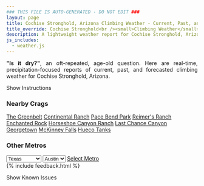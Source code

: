 ```yaml
---
### THIS FILE IS AUTO-GENERATED - DO NOT EDIT ###
layout: page
title: Cochise Stronghold, Arizona Climbing Weather - Current, Past, and Forecasted Report
title_override: Cochise Stronghold<br /><small>Climbing Weather</small>
description: A lightweight weather report for Cochise Stronghold, Arizona. Optimized for slow internet connections.
js_includes:
  - weather.js
---
```


<section class="measure center lh-copy f5-ns f6 ph2 mv4" style="text-align: justify;">
<strong>"Is it dry?"</strong>, an oft-repeated, age-old question. Here are real-time,
precipitation-focused reports of current, past, and forecasted climbing weather for Cochise Stronghold, Arizona.
</section>

<p id="settings-toggle" class="mw5 b center tc hover-light-red black-70 pointer">Show Instructions</p>
<section id="settings" class="overflow-hidden" style="display:none;">
    <div class="mv2 ph2 center">
        <div class="fn f6 tc pv2">
            <p class="measure lh-copy center"><strong>Show/hide hourly forecasts</strong> by clicking the desired day.</p>
            <hr class="mw5 p0 mv2 o-60 b0 bt b--light-red light-red bg-light-red">
            <p class="measure lh-copy center"><strong>Current and Past conditions</strong> are measured by the nearest weather station. <strong>Forecast conditions</strong> are calculated and polled separately.</p>
            <hr class="mw5 p0 mv2 o-60 b0 bt b--light-red light-red bg-light-red">
            <p class="measure lh-copy center"><strong>Having issues?</strong> Try <a id="clear-cache" class="no-underline relative fancy-link light-red hover-light-red" href="#">clearing the local cache</a>.</p>
            <hr class="mw5 p0 mv2 o-60 b0 bt b--light-red light-red bg-light-red">
            <p class="measure lh-copy center">Weather data sourced from <a class="no-underline fancy-link relative light-red" target="_blank" href="https://www.weather.gov/documentation/services-web-api">weather.gov</a>.</p>
        </div>
    </div>
</section>
<section id="weather" data-crag="cochise-stronghold-arizona" class="mv4-ns mv3 ph2 center"></section>
<section id="nearby" class="tc lh-copy">
  <h3>Nearby Crags</h3>
<a class="nowrap no-underline fancy-link relative light-red mh3" href="/crags/the-greenbelt-texas-weather.html">The Greenbelt</a>
<a class="nowrap no-underline fancy-link relative light-red mh3" href="/crags/continental-ranch-texas-weather.html">Continental Ranch</a>
<a class="nowrap no-underline fancy-link relative light-red mh3" href="/crags/pace-bend-park-texas-weather.html">Pace Bend Park</a>
<a class="nowrap no-underline fancy-link relative light-red mh3" href="/crags/reimers-ranch-texas-weather.html">Reimer's Ranch</a>
<a class="nowrap no-underline fancy-link relative light-red mh3" href="/crags/enchanted-rock-texas-weather.html">Enchanted Rock</a>
<a class="nowrap no-underline fancy-link relative light-red mh3" href="/crags/horseshoe-canyon-ranch-arkansas-weather.html">Horseshoe Canyon Ranch</a>
<a class="nowrap no-underline fancy-link relative light-red mh3" href="/crags/last-chance-canyon-new-mexico-weather.html">Last Chance Canyon</a>
<a class="nowrap no-underline fancy-link relative light-red mh3" href="/crags/georgetown-texas-weather.html">Georgetown</a>
<a class="nowrap no-underline fancy-link relative light-red mh3" href="/crags/mckinney-falls-texas-weather.html">McKinney Falls</a>
<a class="nowrap no-underline fancy-link relative light-red mh3" href="/crags/hueco-tanks-texas-weather.html">Hueco Tanks</a>
</section>
<section id="nearby" class="tc lh-copy">
  <h3>Other Metros</h3>
  <select class="ma1 bg-near-white pa2" id="stateSel">
    <option value="Texas" selected>Texas</option>
    <option value="Washington">Washington</option>
    <option value="Colorado">Colorado</option>
    <option value="Tennessee">Tennessee</option>
    <option value="Utah">Utah</option>
    <option value="California">California</option>
  </select>
  <select class="ma1 bg-near-white pa2" id="citySel">
    <option value="Austin" selected>Austin</option>
  </select>
  <a id="selectMetro" class="f6 link dim ph3 pv2 ma1 dib white bg-light-red" href="/crags/austin-texas-weather.html">Select Metro</a>
  <script>
    var states = [];
    states["Texas"] = "Austin"
    states["Washington"] = "Seattle"
    states["Colorado"] = "Denver"
    states["Tennessee"] = "Nashville"
    states["Utah"] = "Salt Lake City"
    states["California"] = "San Francisco|Los Angeles"
  </script>
</section>
{% include feedback.html %}
<p id="issues-toggle" class="mw5 b center tc hover-light-red black-70 pointer">Show Known Issues</p>
<section id="issues" class="overflow-hidden tc f6">
</section>

<script>
  var weekly_TWC_125_31 = null
  var hourly_TWC_125_31 = {"@context":["https://geojson.org/geojson-ld/geojson-context.jsonld",{"@version":"1.1","wx":"https://api.weather.gov/ontology#","geo":"http://www.opengis.net/ont/geosparql#","unit":"http://codes.wmo.int/common/unit/","@vocab":"https://api.weather.gov/ontology#"}],"type":"Feature","geometry":{"type":"Polygon","coordinates":[[[-110.0034649,31.9394525],[-110.0005152,31.916921600000002],[-109.9739618,31.919423400000003],[-109.9769063,31.941954600000003],[-110.0034649,31.9394525]]]},"properties":{"updated":"2021-05-11T21:27:52+00:00","units":"us","forecastGenerator":"HourlyForecastGenerator","generatedAt":"2021-05-12T08:50:48+00:00","updateTime":"2021-05-11T21:27:52+00:00","validTimes":"2021-05-11T15:00:00+00:00/P7DT10H","elevation":{"value":1712.0616,"unitCode":"unit:m"},"periods":[{"number":1,"name":"","startTime":"2021-05-12T01:00:00-07:00","endTime":"2021-05-12T02:00:00-07:00","isDaytime":false,"temperature":58,"temperatureUnit":"F","temperatureTrend":null,"windSpeed":"8 mph","windDirection":"W","icon":"https://api.weather.gov/icons/land/night/skc?size=small","shortForecast":"Clear","detailedForecast":""},{"number":2,"name":"","startTime":"2021-05-12T02:00:00-07:00","endTime":"2021-05-12T03:00:00-07:00","isDaytime":false,"temperature":57,"temperatureUnit":"F","temperatureTrend":null,"windSpeed":"7 mph","windDirection":"WSW","icon":"https://api.weather.gov/icons/land/night/skc?size=small","shortForecast":"Clear","detailedForecast":""},{"number":3,"name":"","startTime":"2021-05-12T03:00:00-07:00","endTime":"2021-05-12T04:00:00-07:00","isDaytime":false,"temperature":56,"temperatureUnit":"F","temperatureTrend":null,"windSpeed":"7 mph","windDirection":"WSW","icon":"https://api.weather.gov/icons/land/night/skc?size=small","shortForecast":"Clear","detailedForecast":""},{"number":4,"name":"","startTime":"2021-05-12T04:00:00-07:00","endTime":"2021-05-12T05:00:00-07:00","isDaytime":false,"temperature":56,"temperatureUnit":"F","temperatureTrend":null,"windSpeed":"6 mph","windDirection":"SSW","icon":"https://api.weather.gov/icons/land/night/skc?size=small","shortForecast":"Clear","detailedForecast":""},{"number":5,"name":"","startTime":"2021-05-12T05:00:00-07:00","endTime":"2021-05-12T06:00:00-07:00","isDaytime":false,"temperature":55,"temperatureUnit":"F","temperatureTrend":null,"windSpeed":"6 mph","windDirection":"SSW","icon":"https://api.weather.gov/icons/land/night/skc?size=small","shortForecast":"Clear","detailedForecast":""},{"number":6,"name":"","startTime":"2021-05-12T06:00:00-07:00","endTime":"2021-05-12T07:00:00-07:00","isDaytime":true,"temperature":56,"temperatureUnit":"F","temperatureTrend":null,"windSpeed":"6 mph","windDirection":"S","icon":"https://api.weather.gov/icons/land/day/skc?size=small","shortForecast":"Sunny","detailedForecast":""},{"number":7,"name":"","startTime":"2021-05-12T07:00:00-07:00","endTime":"2021-05-12T08:00:00-07:00","isDaytime":true,"temperature":61,"temperatureUnit":"F","temperatureTrend":null,"windSpeed":"6 mph","windDirection":"SSE","icon":"https://api.weather.gov/icons/land/day/skc?size=small","shortForecast":"Sunny","detailedForecast":""},{"number":8,"name":"","startTime":"2021-05-12T08:00:00-07:00","endTime":"2021-05-12T09:00:00-07:00","isDaytime":true,"temperature":66,"temperatureUnit":"F","temperatureTrend":null,"windSpeed":"7 mph","windDirection":"SE","icon":"https://api.weather.gov/icons/land/day/skc?size=small","shortForecast":"Sunny","detailedForecast":""},{"number":9,"name":"","startTime":"2021-05-12T09:00:00-07:00","endTime":"2021-05-12T10:00:00-07:00","isDaytime":true,"temperature":70,"temperatureUnit":"F","temperatureTrend":null,"windSpeed":"7 mph","windDirection":"SE","icon":"https://api.weather.gov/icons/land/day/skc?size=small","shortForecast":"Sunny","detailedForecast":""},{"number":10,"name":"","startTime":"2021-05-12T10:00:00-07:00","endTime":"2021-05-12T11:00:00-07:00","isDaytime":true,"temperature":72,"temperatureUnit":"F","temperatureTrend":null,"windSpeed":"7 mph","windDirection":"SE","icon":"https://api.weather.gov/icons/land/day/skc?size=small","shortForecast":"Sunny","detailedForecast":""},{"number":11,"name":"","startTime":"2021-05-12T11:00:00-07:00","endTime":"2021-05-12T12:00:00-07:00","isDaytime":true,"temperature":75,"temperatureUnit":"F","temperatureTrend":null,"windSpeed":"7 mph","windDirection":"SE","icon":"https://api.weather.gov/icons/land/day/skc?size=small","shortForecast":"Sunny","detailedForecast":""},{"number":12,"name":"","startTime":"2021-05-12T12:00:00-07:00","endTime":"2021-05-12T13:00:00-07:00","isDaytime":true,"temperature":78,"temperatureUnit":"F","temperatureTrend":null,"windSpeed":"8 mph","windDirection":"SSE","icon":"https://api.weather.gov/icons/land/day/skc?size=small","shortForecast":"Sunny","detailedForecast":""},{"number":13,"name":"","startTime":"2021-05-12T13:00:00-07:00","endTime":"2021-05-12T14:00:00-07:00","isDaytime":true,"temperature":79,"temperatureUnit":"F","temperatureTrend":null,"windSpeed":"8 mph","windDirection":"S","icon":"https://api.weather.gov/icons/land/day/skc?size=small","shortForecast":"Sunny","detailedForecast":""},{"number":14,"name":"","startTime":"2021-05-12T14:00:00-07:00","endTime":"2021-05-12T15:00:00-07:00","isDaytime":true,"temperature":80,"temperatureUnit":"F","temperatureTrend":null,"windSpeed":"8 mph","windDirection":"SSW","icon":"https://api.weather.gov/icons/land/day/skc?size=small","shortForecast":"Sunny","detailedForecast":""},{"number":15,"name":"","startTime":"2021-05-12T15:00:00-07:00","endTime":"2021-05-12T16:00:00-07:00","isDaytime":true,"temperature":80,"temperatureUnit":"F","temperatureTrend":null,"windSpeed":"8 mph","windDirection":"SW","icon":"https://api.weather.gov/icons/land/day/skc?size=small","shortForecast":"Sunny","detailedForecast":""},{"number":16,"name":"","startTime":"2021-05-12T16:00:00-07:00","endTime":"2021-05-12T17:00:00-07:00","isDaytime":true,"temperature":79,"temperatureUnit":"F","temperatureTrend":null,"windSpeed":"8 mph","windDirection":"WSW","icon":"https://api.weather.gov/icons/land/day/skc?size=small","shortForecast":"Sunny","detailedForecast":""},{"number":17,"name":"","startTime":"2021-05-12T17:00:00-07:00","endTime":"2021-05-12T18:00:00-07:00","isDaytime":true,"temperature":78,"temperatureUnit":"F","temperatureTrend":null,"windSpeed":"8 mph","windDirection":"WSW","icon":"https://api.weather.gov/icons/land/day/skc?size=small","shortForecast":"Sunny","detailedForecast":""},{"number":18,"name":"","startTime":"2021-05-12T18:00:00-07:00","endTime":"2021-05-12T19:00:00-07:00","isDaytime":false,"temperature":76,"temperatureUnit":"F","temperatureTrend":null,"windSpeed":"7 mph","windDirection":"W","icon":"https://api.weather.gov/icons/land/night/skc?size=small","shortForecast":"Clear","detailedForecast":""},{"number":19,"name":"","startTime":"2021-05-12T19:00:00-07:00","endTime":"2021-05-12T20:00:00-07:00","isDaytime":false,"temperature":71,"temperatureUnit":"F","temperatureTrend":null,"windSpeed":"7 mph","windDirection":"W","icon":"https://api.weather.gov/icons/land/night/skc?size=small","shortForecast":"Clear","detailedForecast":""},{"number":20,"name":"","startTime":"2021-05-12T20:00:00-07:00","endTime":"2021-05-12T21:00:00-07:00","isDaytime":false,"temperature":68,"temperatureUnit":"F","temperatureTrend":null,"windSpeed":"6 mph","windDirection":"WNW","icon":"https://api.weather.gov/icons/land/night/skc?size=small","shortForecast":"Clear","detailedForecast":""},{"number":21,"name":"","startTime":"2021-05-12T21:00:00-07:00","endTime":"2021-05-12T22:00:00-07:00","isDaytime":false,"temperature":66,"temperatureUnit":"F","temperatureTrend":null,"windSpeed":"7 mph","windDirection":"WNW","icon":"https://api.weather.gov/icons/land/night/skc?size=small","shortForecast":"Clear","detailedForecast":""},{"number":22,"name":"","startTime":"2021-05-12T22:00:00-07:00","endTime":"2021-05-12T23:00:00-07:00","isDaytime":false,"temperature":64,"temperatureUnit":"F","temperatureTrend":null,"windSpeed":"8 mph","windDirection":"WNW","icon":"https://api.weather.gov/icons/land/night/skc?size=small","shortForecast":"Clear","detailedForecast":""},{"number":23,"name":"","startTime":"2021-05-12T23:00:00-07:00","endTime":"2021-05-13T00:00:00-07:00","isDaytime":false,"temperature":62,"temperatureUnit":"F","temperatureTrend":null,"windSpeed":"8 mph","windDirection":"WNW","icon":"https://api.weather.gov/icons/land/night/skc?size=small","shortForecast":"Clear","detailedForecast":""},{"number":24,"name":"","startTime":"2021-05-13T00:00:00-07:00","endTime":"2021-05-13T01:00:00-07:00","isDaytime":false,"temperature":60,"temperatureUnit":"F","temperatureTrend":null,"windSpeed":"8 mph","windDirection":"W","icon":"https://api.weather.gov/icons/land/night/skc?size=small","shortForecast":"Clear","detailedForecast":""},{"number":25,"name":"","startTime":"2021-05-13T01:00:00-07:00","endTime":"2021-05-13T02:00:00-07:00","isDaytime":false,"temperature":60,"temperatureUnit":"F","temperatureTrend":null,"windSpeed":"8 mph","windDirection":"W","icon":"https://api.weather.gov/icons/land/night/skc?size=small","shortForecast":"Clear","detailedForecast":""},{"number":26,"name":"","startTime":"2021-05-13T02:00:00-07:00","endTime":"2021-05-13T03:00:00-07:00","isDaytime":false,"temperature":58,"temperatureUnit":"F","temperatureTrend":null,"windSpeed":"7 mph","windDirection":"W","icon":"https://api.weather.gov/icons/land/night/skc?size=small","shortForecast":"Clear","detailedForecast":""},{"number":27,"name":"","startTime":"2021-05-13T03:00:00-07:00","endTime":"2021-05-13T04:00:00-07:00","isDaytime":false,"temperature":57,"temperatureUnit":"F","temperatureTrend":null,"windSpeed":"7 mph","windDirection":"SW","icon":"https://api.weather.gov/icons/land/night/skc?size=small","shortForecast":"Clear","detailedForecast":""},{"number":28,"name":"","startTime":"2021-05-13T04:00:00-07:00","endTime":"2021-05-13T05:00:00-07:00","isDaytime":false,"temperature":56,"temperatureUnit":"F","temperatureTrend":null,"windSpeed":"6 mph","windDirection":"SE","icon":"https://api.weather.gov/icons/land/night/skc?size=small","shortForecast":"Clear","detailedForecast":""},{"number":29,"name":"","startTime":"2021-05-13T05:00:00-07:00","endTime":"2021-05-13T06:00:00-07:00","isDaytime":false,"temperature":56,"temperatureUnit":"F","temperatureTrend":null,"windSpeed":"6 mph","windDirection":"E","icon":"https://api.weather.gov/icons/land/night/skc?size=small","shortForecast":"Clear","detailedForecast":""},{"number":30,"name":"","startTime":"2021-05-13T06:00:00-07:00","endTime":"2021-05-13T07:00:00-07:00","isDaytime":true,"temperature":56,"temperatureUnit":"F","temperatureTrend":null,"windSpeed":"7 mph","windDirection":"E","icon":"https://api.weather.gov/icons/land/day/skc?size=small","shortForecast":"Sunny","detailedForecast":""},{"number":31,"name":"","startTime":"2021-05-13T07:00:00-07:00","endTime":"2021-05-13T08:00:00-07:00","isDaytime":true,"temperature":63,"temperatureUnit":"F","temperatureTrend":null,"windSpeed":"7 mph","windDirection":"E","icon":"https://api.weather.gov/icons/land/day/skc?size=small","shortForecast":"Sunny","detailedForecast":""},{"number":32,"name":"","startTime":"2021-05-13T08:00:00-07:00","endTime":"2021-05-13T09:00:00-07:00","isDaytime":true,"temperature":68,"temperatureUnit":"F","temperatureTrend":null,"windSpeed":"8 mph","windDirection":"E","icon":"https://api.weather.gov/icons/land/day/skc?size=small","shortForecast":"Sunny","detailedForecast":""},{"number":33,"name":"","startTime":"2021-05-13T09:00:00-07:00","endTime":"2021-05-13T10:00:00-07:00","isDaytime":true,"temperature":72,"temperatureUnit":"F","temperatureTrend":null,"windSpeed":"8 mph","windDirection":"ESE","icon":"https://api.weather.gov/icons/land/day/few?size=small","shortForecast":"Sunny","detailedForecast":""},{"number":34,"name":"","startTime":"2021-05-13T10:00:00-07:00","endTime":"2021-05-13T11:00:00-07:00","isDaytime":true,"temperature":75,"temperatureUnit":"F","temperatureTrend":null,"windSpeed":"9 mph","windDirection":"SE","icon":"https://api.weather.gov/icons/land/day/few?size=small","shortForecast":"Sunny","detailedForecast":""},{"number":35,"name":"","startTime":"2021-05-13T11:00:00-07:00","endTime":"2021-05-13T12:00:00-07:00","isDaytime":true,"temperature":78,"temperatureUnit":"F","temperatureTrend":null,"windSpeed":"9 mph","windDirection":"SE","icon":"https://api.weather.gov/icons/land/day/sct?size=small","shortForecast":"Mostly Sunny","detailedForecast":""},{"number":36,"name":"","startTime":"2021-05-13T12:00:00-07:00","endTime":"2021-05-13T13:00:00-07:00","isDaytime":true,"temperature":81,"temperatureUnit":"F","temperatureTrend":null,"windSpeed":"10 mph","windDirection":"SSE","icon":"https://api.weather.gov/icons/land/day/sct?size=small","shortForecast":"Mostly Sunny","detailedForecast":""},{"number":37,"name":"","startTime":"2021-05-13T13:00:00-07:00","endTime":"2021-05-13T14:00:00-07:00","isDaytime":true,"temperature":83,"temperatureUnit":"F","temperatureTrend":null,"windSpeed":"10 mph","windDirection":"S","icon":"https://api.weather.gov/icons/land/day/few?size=small","shortForecast":"Sunny","detailedForecast":""},{"number":38,"name":"","startTime":"2021-05-13T14:00:00-07:00","endTime":"2021-05-13T15:00:00-07:00","isDaytime":true,"temperature":84,"temperatureUnit":"F","temperatureTrend":null,"windSpeed":"10 mph","windDirection":"S","icon":"https://api.weather.gov/icons/land/day/sct?size=small","shortForecast":"Mostly Sunny","detailedForecast":""},{"number":39,"name":"","startTime":"2021-05-13T15:00:00-07:00","endTime":"2021-05-13T16:00:00-07:00","isDaytime":true,"temperature":84,"temperatureUnit":"F","temperatureTrend":null,"windSpeed":"10 mph","windDirection":"SSW","icon":"https://api.weather.gov/icons/land/day/few?size=small","shortForecast":"Sunny","detailedForecast":""},{"number":40,"name":"","startTime":"2021-05-13T16:00:00-07:00","endTime":"2021-05-13T17:00:00-07:00","isDaytime":true,"temperature":83,"temperatureUnit":"F","temperatureTrend":null,"windSpeed":"10 mph","windDirection":"SW","icon":"https://api.weather.gov/icons/land/day/sct?size=small","shortForecast":"Mostly Sunny","detailedForecast":""},{"number":41,"name":"","startTime":"2021-05-13T17:00:00-07:00","endTime":"2021-05-13T18:00:00-07:00","isDaytime":true,"temperature":82,"temperatureUnit":"F","temperatureTrend":null,"windSpeed":"10 mph","windDirection":"WSW","icon":"https://api.weather.gov/icons/land/day/sct?size=small","shortForecast":"Mostly Sunny","detailedForecast":""},{"number":42,"name":"","startTime":"2021-05-13T18:00:00-07:00","endTime":"2021-05-13T19:00:00-07:00","isDaytime":false,"temperature":79,"temperatureUnit":"F","temperatureTrend":null,"windSpeed":"10 mph","windDirection":"WSW","icon":"https://api.weather.gov/icons/land/night/sct?size=small","shortForecast":"Partly Cloudy","detailedForecast":""},{"number":43,"name":"","startTime":"2021-05-13T19:00:00-07:00","endTime":"2021-05-13T20:00:00-07:00","isDaytime":false,"temperature":74,"temperatureUnit":"F","temperatureTrend":null,"windSpeed":"10 mph","windDirection":"W","icon":"https://api.weather.gov/icons/land/night/sct?size=small","shortForecast":"Partly Cloudy","detailedForecast":""},{"number":44,"name":"","startTime":"2021-05-13T20:00:00-07:00","endTime":"2021-05-13T21:00:00-07:00","isDaytime":false,"temperature":70,"temperatureUnit":"F","temperatureTrend":null,"windSpeed":"10 mph","windDirection":"W","icon":"https://api.weather.gov/icons/land/night/sct?size=small","shortForecast":"Partly Cloudy","detailedForecast":""},{"number":45,"name":"","startTime":"2021-05-13T21:00:00-07:00","endTime":"2021-05-13T22:00:00-07:00","isDaytime":false,"temperature":68,"temperatureUnit":"F","temperatureTrend":null,"windSpeed":"10 mph","windDirection":"W","icon":"https://api.weather.gov/icons/land/night/few?size=small","shortForecast":"Mostly Clear","detailedForecast":""},{"number":46,"name":"","startTime":"2021-05-13T22:00:00-07:00","endTime":"2021-05-13T23:00:00-07:00","isDaytime":false,"temperature":66,"temperatureUnit":"F","temperatureTrend":null,"windSpeed":"10 mph","windDirection":"WNW","icon":"https://api.weather.gov/icons/land/night/few?size=small","shortForecast":"Mostly Clear","detailedForecast":""},{"number":47,"name":"","startTime":"2021-05-13T23:00:00-07:00","endTime":"2021-05-14T00:00:00-07:00","isDaytime":false,"temperature":64,"temperatureUnit":"F","temperatureTrend":null,"windSpeed":"10 mph","windDirection":"WNW","icon":"https://api.weather.gov/icons/land/night/few?size=small","shortForecast":"Mostly Clear","detailedForecast":""},{"number":48,"name":"","startTime":"2021-05-14T00:00:00-07:00","endTime":"2021-05-14T01:00:00-07:00","isDaytime":false,"temperature":62,"temperatureUnit":"F","temperatureTrend":null,"windSpeed":"9 mph","windDirection":"W","icon":"https://api.weather.gov/icons/land/night/few?size=small","shortForecast":"Mostly Clear","detailedForecast":""},{"number":49,"name":"","startTime":"2021-05-14T01:00:00-07:00","endTime":"2021-05-14T02:00:00-07:00","isDaytime":false,"temperature":62,"temperatureUnit":"F","temperatureTrend":null,"windSpeed":"8 mph","windDirection":"W","icon":"https://api.weather.gov/icons/land/night/few?size=small","shortForecast":"Mostly Clear","detailedForecast":""},{"number":50,"name":"","startTime":"2021-05-14T02:00:00-07:00","endTime":"2021-05-14T03:00:00-07:00","isDaytime":false,"temperature":60,"temperatureUnit":"F","temperatureTrend":null,"windSpeed":"8 mph","windDirection":"SW","icon":"https://api.weather.gov/icons/land/night/few?size=small","shortForecast":"Mostly Clear","detailedForecast":""},{"number":51,"name":"","startTime":"2021-05-14T03:00:00-07:00","endTime":"2021-05-14T04:00:00-07:00","isDaytime":false,"temperature":59,"temperatureUnit":"F","temperatureTrend":null,"windSpeed":"7 mph","windDirection":"SSW","icon":"https://api.weather.gov/icons/land/night/few?size=small","shortForecast":"Mostly Clear","detailedForecast":""},{"number":52,"name":"","startTime":"2021-05-14T04:00:00-07:00","endTime":"2021-05-14T05:00:00-07:00","isDaytime":false,"temperature":58,"temperatureUnit":"F","temperatureTrend":null,"windSpeed":"6 mph","windDirection":"S","icon":"https://api.weather.gov/icons/land/night/few?size=small","shortForecast":"Mostly Clear","detailedForecast":""},{"number":53,"name":"","startTime":"2021-05-14T05:00:00-07:00","endTime":"2021-05-14T06:00:00-07:00","isDaytime":false,"temperature":58,"temperatureUnit":"F","temperatureTrend":null,"windSpeed":"6 mph","windDirection":"S","icon":"https://api.weather.gov/icons/land/night/few?size=small","shortForecast":"Mostly Clear","detailedForecast":""},{"number":54,"name":"","startTime":"2021-05-14T06:00:00-07:00","endTime":"2021-05-14T07:00:00-07:00","isDaytime":true,"temperature":58,"temperatureUnit":"F","temperatureTrend":null,"windSpeed":"6 mph","windDirection":"S","icon":"https://api.weather.gov/icons/land/day/few?size=small","shortForecast":"Sunny","detailedForecast":""},{"number":55,"name":"","startTime":"2021-05-14T07:00:00-07:00","endTime":"2021-05-14T08:00:00-07:00","isDaytime":true,"temperature":64,"temperatureUnit":"F","temperatureTrend":null,"windSpeed":"7 mph","windDirection":"S","icon":"https://api.weather.gov/icons/land/day/few?size=small","shortForecast":"Sunny","detailedForecast":""},{"number":56,"name":"","startTime":"2021-05-14T08:00:00-07:00","endTime":"2021-05-14T09:00:00-07:00","isDaytime":true,"temperature":69,"temperatureUnit":"F","temperatureTrend":null,"windSpeed":"8 mph","windDirection":"S","icon":"https://api.weather.gov/icons/land/day/few?size=small","shortForecast":"Sunny","detailedForecast":""},{"number":57,"name":"","startTime":"2021-05-14T09:00:00-07:00","endTime":"2021-05-14T10:00:00-07:00","isDaytime":true,"temperature":73,"temperatureUnit":"F","temperatureTrend":null,"windSpeed":"9 mph","windDirection":"S","icon":"https://api.weather.gov/icons/land/day/few?size=small","shortForecast":"Sunny","detailedForecast":""},{"number":58,"name":"","startTime":"2021-05-14T10:00:00-07:00","endTime":"2021-05-14T11:00:00-07:00","isDaytime":true,"temperature":76,"temperatureUnit":"F","temperatureTrend":null,"windSpeed":"10 mph","windDirection":"S","icon":"https://api.weather.gov/icons/land/day/few?size=small","shortForecast":"Sunny","detailedForecast":""},{"number":59,"name":"","startTime":"2021-05-14T11:00:00-07:00","endTime":"2021-05-14T12:00:00-07:00","isDaytime":true,"temperature":78,"temperatureUnit":"F","temperatureTrend":null,"windSpeed":"12 mph","windDirection":"S","icon":"https://api.weather.gov/icons/land/day/sct?size=small","shortForecast":"Mostly Sunny","detailedForecast":""},{"number":60,"name":"","startTime":"2021-05-14T12:00:00-07:00","endTime":"2021-05-14T13:00:00-07:00","isDaytime":true,"temperature":81,"temperatureUnit":"F","temperatureTrend":null,"windSpeed":"13 mph","windDirection":"SSW","icon":"https://api.weather.gov/icons/land/day/sct?size=small","shortForecast":"Mostly Sunny","detailedForecast":""},{"number":61,"name":"","startTime":"2021-05-14T13:00:00-07:00","endTime":"2021-05-14T14:00:00-07:00","isDaytime":true,"temperature":83,"temperatureUnit":"F","temperatureTrend":null,"windSpeed":"14 mph","windDirection":"SSW","icon":"https://api.weather.gov/icons/land/day/sct?size=small","shortForecast":"Mostly Sunny","detailedForecast":""},{"number":62,"name":"","startTime":"2021-05-14T14:00:00-07:00","endTime":"2021-05-14T15:00:00-07:00","isDaytime":true,"temperature":84,"temperatureUnit":"F","temperatureTrend":null,"windSpeed":"15 mph","windDirection":"SW","icon":"https://api.weather.gov/icons/land/day/sct?size=small","shortForecast":"Mostly Sunny","detailedForecast":""},{"number":63,"name":"","startTime":"2021-05-14T15:00:00-07:00","endTime":"2021-05-14T16:00:00-07:00","isDaytime":true,"temperature":84,"temperatureUnit":"F","temperatureTrend":null,"windSpeed":"16 mph","windDirection":"SW","icon":"https://api.weather.gov/icons/land/day/few?size=small","shortForecast":"Sunny","detailedForecast":""},{"number":64,"name":"","startTime":"2021-05-14T16:00:00-07:00","endTime":"2021-05-14T17:00:00-07:00","isDaytime":true,"temperature":83,"temperatureUnit":"F","temperatureTrend":null,"windSpeed":"17 mph","windDirection":"WSW","icon":"https://api.weather.gov/icons/land/day/few?size=small","shortForecast":"Sunny","detailedForecast":""},{"number":65,"name":"","startTime":"2021-05-14T17:00:00-07:00","endTime":"2021-05-14T18:00:00-07:00","isDaytime":true,"temperature":81,"temperatureUnit":"F","temperatureTrend":null,"windSpeed":"17 mph","windDirection":"WSW","icon":"https://api.weather.gov/icons/land/day/few?size=small","shortForecast":"Sunny","detailedForecast":""},{"number":66,"name":"","startTime":"2021-05-14T18:00:00-07:00","endTime":"2021-05-14T19:00:00-07:00","isDaytime":false,"temperature":79,"temperatureUnit":"F","temperatureTrend":null,"windSpeed":"17 mph","windDirection":"WSW","icon":"https://api.weather.gov/icons/land/night/few?size=small","shortForecast":"Mostly Clear","detailedForecast":""},{"number":67,"name":"","startTime":"2021-05-14T19:00:00-07:00","endTime":"2021-05-14T20:00:00-07:00","isDaytime":false,"temperature":73,"temperatureUnit":"F","temperatureTrend":null,"windSpeed":"16 mph","windDirection":"WSW","icon":"https://api.weather.gov/icons/land/night/few?size=small","shortForecast":"Mostly Clear","detailedForecast":""},{"number":68,"name":"","startTime":"2021-05-14T20:00:00-07:00","endTime":"2021-05-14T21:00:00-07:00","isDaytime":false,"temperature":70,"temperatureUnit":"F","temperatureTrend":null,"windSpeed":"15 mph","windDirection":"WSW","icon":"https://api.weather.gov/icons/land/night/few?size=small","shortForecast":"Mostly Clear","detailedForecast":""},{"number":69,"name":"","startTime":"2021-05-14T21:00:00-07:00","endTime":"2021-05-14T22:00:00-07:00","isDaytime":false,"temperature":67,"temperatureUnit":"F","temperatureTrend":null,"windSpeed":"13 mph","windDirection":"WSW","icon":"https://api.weather.gov/icons/land/night/few?size=small","shortForecast":"Mostly Clear","detailedForecast":""},{"number":70,"name":"","startTime":"2021-05-14T22:00:00-07:00","endTime":"2021-05-14T23:00:00-07:00","isDaytime":false,"temperature":65,"temperatureUnit":"F","temperatureTrend":null,"windSpeed":"12 mph","windDirection":"WSW","icon":"https://api.weather.gov/icons/land/night/skc?size=small","shortForecast":"Clear","detailedForecast":""},{"number":71,"name":"","startTime":"2021-05-14T23:00:00-07:00","endTime":"2021-05-15T00:00:00-07:00","isDaytime":false,"temperature":63,"temperatureUnit":"F","temperatureTrend":null,"windSpeed":"10 mph","windDirection":"WSW","icon":"https://api.weather.gov/icons/land/night/skc?size=small","shortForecast":"Clear","detailedForecast":""},{"number":72,"name":"","startTime":"2021-05-15T00:00:00-07:00","endTime":"2021-05-15T01:00:00-07:00","isDaytime":false,"temperature":61,"temperatureUnit":"F","temperatureTrend":null,"windSpeed":"9 mph","windDirection":"WSW","icon":"https://api.weather.gov/icons/land/night/skc?size=small","shortForecast":"Clear","detailedForecast":""},{"number":73,"name":"","startTime":"2021-05-15T01:00:00-07:00","endTime":"2021-05-15T02:00:00-07:00","isDaytime":false,"temperature":60,"temperatureUnit":"F","temperatureTrend":null,"windSpeed":"9 mph","windDirection":"SW","icon":"https://api.weather.gov/icons/land/night/skc?size=small","shortForecast":"Clear","detailedForecast":""},{"number":74,"name":"","startTime":"2021-05-15T02:00:00-07:00","endTime":"2021-05-15T03:00:00-07:00","isDaytime":false,"temperature":59,"temperatureUnit":"F","temperatureTrend":null,"windSpeed":"9 mph","windDirection":"SW","icon":"https://api.weather.gov/icons/land/night/skc?size=small","shortForecast":"Clear","detailedForecast":""},{"number":75,"name":"","startTime":"2021-05-15T03:00:00-07:00","endTime":"2021-05-15T04:00:00-07:00","isDaytime":false,"temperature":58,"temperatureUnit":"F","temperatureTrend":null,"windSpeed":"9 mph","windDirection":"SSW","icon":"https://api.weather.gov/icons/land/night/skc?size=small","shortForecast":"Clear","detailedForecast":""},{"number":76,"name":"","startTime":"2021-05-15T04:00:00-07:00","endTime":"2021-05-15T05:00:00-07:00","isDaytime":false,"temperature":57,"temperatureUnit":"F","temperatureTrend":null,"windSpeed":"9 mph","windDirection":"S","icon":"https://api.weather.gov/icons/land/night/skc?size=small","shortForecast":"Clear","detailedForecast":""},{"number":77,"name":"","startTime":"2021-05-15T05:00:00-07:00","endTime":"2021-05-15T06:00:00-07:00","isDaytime":false,"temperature":57,"temperatureUnit":"F","temperatureTrend":null,"windSpeed":"10 mph","windDirection":"S","icon":"https://api.weather.gov/icons/land/night/skc?size=small","shortForecast":"Clear","detailedForecast":""},{"number":78,"name":"","startTime":"2021-05-15T06:00:00-07:00","endTime":"2021-05-15T07:00:00-07:00","isDaytime":true,"temperature":57,"temperatureUnit":"F","temperatureTrend":null,"windSpeed":"10 mph","windDirection":"S","icon":"https://api.weather.gov/icons/land/day/skc?size=small","shortForecast":"Sunny","detailedForecast":""},{"number":79,"name":"","startTime":"2021-05-15T07:00:00-07:00","endTime":"2021-05-15T08:00:00-07:00","isDaytime":true,"temperature":62,"temperatureUnit":"F","temperatureTrend":null,"windSpeed":"10 mph","windDirection":"S","icon":"https://api.weather.gov/icons/land/day/skc?size=small","shortForecast":"Sunny","detailedForecast":""},{"number":80,"name":"","startTime":"2021-05-15T08:00:00-07:00","endTime":"2021-05-15T09:00:00-07:00","isDaytime":true,"temperature":67,"temperatureUnit":"F","temperatureTrend":null,"windSpeed":"12 mph","windDirection":"S","icon":"https://api.weather.gov/icons/land/day/skc?size=small","shortForecast":"Sunny","detailedForecast":""},{"number":81,"name":"","startTime":"2021-05-15T09:00:00-07:00","endTime":"2021-05-15T10:00:00-07:00","isDaytime":true,"temperature":70,"temperatureUnit":"F","temperatureTrend":null,"windSpeed":"13 mph","windDirection":"SSW","icon":"https://api.weather.gov/icons/land/day/skc?size=small","shortForecast":"Sunny","detailedForecast":""},{"number":82,"name":"","startTime":"2021-05-15T10:00:00-07:00","endTime":"2021-05-15T11:00:00-07:00","isDaytime":true,"temperature":73,"temperatureUnit":"F","temperatureTrend":null,"windSpeed":"13 mph","windDirection":"SSW","icon":"https://api.weather.gov/icons/land/day/skc?size=small","shortForecast":"Sunny","detailedForecast":""},{"number":83,"name":"","startTime":"2021-05-15T11:00:00-07:00","endTime":"2021-05-15T12:00:00-07:00","isDaytime":true,"temperature":76,"temperatureUnit":"F","temperatureTrend":null,"windSpeed":"14 mph","windDirection":"SSW","icon":"https://api.weather.gov/icons/land/day/skc?size=small","shortForecast":"Sunny","detailedForecast":""},{"number":84,"name":"","startTime":"2021-05-15T12:00:00-07:00","endTime":"2021-05-15T13:00:00-07:00","isDaytime":true,"temperature":78,"temperatureUnit":"F","temperatureTrend":null,"windSpeed":"15 mph","windDirection":"SSW","icon":"https://api.weather.gov/icons/land/day/skc?size=small","shortForecast":"Sunny","detailedForecast":""},{"number":85,"name":"","startTime":"2021-05-15T13:00:00-07:00","endTime":"2021-05-15T14:00:00-07:00","isDaytime":true,"temperature":80,"temperatureUnit":"F","temperatureTrend":null,"windSpeed":"16 mph","windDirection":"SSW","icon":"https://api.weather.gov/icons/land/day/skc?size=small","shortForecast":"Sunny","detailedForecast":""},{"number":86,"name":"","startTime":"2021-05-15T14:00:00-07:00","endTime":"2021-05-15T15:00:00-07:00","isDaytime":true,"temperature":81,"temperatureUnit":"F","temperatureTrend":null,"windSpeed":"17 mph","windDirection":"SW","icon":"https://api.weather.gov/icons/land/day/skc?size=small","shortForecast":"Sunny","detailedForecast":""},{"number":87,"name":"","startTime":"2021-05-15T15:00:00-07:00","endTime":"2021-05-15T16:00:00-07:00","isDaytime":true,"temperature":80,"temperatureUnit":"F","temperatureTrend":null,"windSpeed":"18 mph","windDirection":"SW","icon":"https://api.weather.gov/icons/land/day/skc?size=small","shortForecast":"Sunny","detailedForecast":""},{"number":88,"name":"","startTime":"2021-05-15T16:00:00-07:00","endTime":"2021-05-15T17:00:00-07:00","isDaytime":true,"temperature":80,"temperatureUnit":"F","temperatureTrend":null,"windSpeed":"20 mph","windDirection":"WSW","icon":"https://api.weather.gov/icons/land/day/skc?size=small","shortForecast":"Sunny","detailedForecast":""},{"number":89,"name":"","startTime":"2021-05-15T17:00:00-07:00","endTime":"2021-05-15T18:00:00-07:00","isDaytime":true,"temperature":78,"temperatureUnit":"F","temperatureTrend":null,"windSpeed":"20 mph","windDirection":"WSW","icon":"https://api.weather.gov/icons/land/day/skc?size=small","shortForecast":"Sunny","detailedForecast":""},{"number":90,"name":"","startTime":"2021-05-15T18:00:00-07:00","endTime":"2021-05-15T19:00:00-07:00","isDaytime":false,"temperature":76,"temperatureUnit":"F","temperatureTrend":null,"windSpeed":"18 mph","windDirection":"WSW","icon":"https://api.weather.gov/icons/land/night/skc?size=small","shortForecast":"Clear","detailedForecast":""},{"number":91,"name":"","startTime":"2021-05-15T19:00:00-07:00","endTime":"2021-05-15T20:00:00-07:00","isDaytime":false,"temperature":70,"temperatureUnit":"F","temperatureTrend":null,"windSpeed":"17 mph","windDirection":"WSW","icon":"https://api.weather.gov/icons/land/night/skc?size=small","shortForecast":"Clear","detailedForecast":""},{"number":92,"name":"","startTime":"2021-05-15T20:00:00-07:00","endTime":"2021-05-15T21:00:00-07:00","isDaytime":false,"temperature":66,"temperatureUnit":"F","temperatureTrend":null,"windSpeed":"16 mph","windDirection":"WSW","icon":"https://api.weather.gov/icons/land/night/skc?size=small","shortForecast":"Clear","detailedForecast":""},{"number":93,"name":"","startTime":"2021-05-15T21:00:00-07:00","endTime":"2021-05-15T22:00:00-07:00","isDaytime":false,"temperature":64,"temperatureUnit":"F","temperatureTrend":null,"windSpeed":"14 mph","windDirection":"SW","icon":"https://api.weather.gov/icons/land/night/skc?size=small","shortForecast":"Clear","detailedForecast":""},{"number":94,"name":"","startTime":"2021-05-15T22:00:00-07:00","endTime":"2021-05-15T23:00:00-07:00","isDaytime":false,"temperature":62,"temperatureUnit":"F","temperatureTrend":null,"windSpeed":"13 mph","windDirection":"SW","icon":"https://api.weather.gov/icons/land/night/skc?size=small","shortForecast":"Clear","detailedForecast":""},{"number":95,"name":"","startTime":"2021-05-15T23:00:00-07:00","endTime":"2021-05-16T00:00:00-07:00","isDaytime":false,"temperature":60,"temperatureUnit":"F","temperatureTrend":null,"windSpeed":"12 mph","windDirection":"SW","icon":"https://api.weather.gov/icons/land/night/skc?size=small","shortForecast":"Clear","detailedForecast":""},{"number":96,"name":"","startTime":"2021-05-16T00:00:00-07:00","endTime":"2021-05-16T01:00:00-07:00","isDaytime":false,"temperature":58,"temperatureUnit":"F","temperatureTrend":null,"windSpeed":"10 mph","windDirection":"SW","icon":"https://api.weather.gov/icons/land/night/skc?size=small","shortForecast":"Clear","detailedForecast":""},{"number":97,"name":"","startTime":"2021-05-16T01:00:00-07:00","endTime":"2021-05-16T02:00:00-07:00","isDaytime":false,"temperature":57,"temperatureUnit":"F","temperatureTrend":null,"windSpeed":"10 mph","windDirection":"SW","icon":"https://api.weather.gov/icons/land/night/few?size=small","shortForecast":"Mostly Clear","detailedForecast":""},{"number":98,"name":"","startTime":"2021-05-16T02:00:00-07:00","endTime":"2021-05-16T03:00:00-07:00","isDaytime":false,"temperature":55,"temperatureUnit":"F","temperatureTrend":null,"windSpeed":"10 mph","windDirection":"SSW","icon":"https://api.weather.gov/icons/land/night/few?size=small","shortForecast":"Mostly Clear","detailedForecast":""},{"number":99,"name":"","startTime":"2021-05-16T03:00:00-07:00","endTime":"2021-05-16T04:00:00-07:00","isDaytime":false,"temperature":54,"temperatureUnit":"F","temperatureTrend":null,"windSpeed":"10 mph","windDirection":"SSW","icon":"https://api.weather.gov/icons/land/night/few?size=small","shortForecast":"Mostly Clear","detailedForecast":""},{"number":100,"name":"","startTime":"2021-05-16T04:00:00-07:00","endTime":"2021-05-16T05:00:00-07:00","isDaytime":false,"temperature":53,"temperatureUnit":"F","temperatureTrend":null,"windSpeed":"10 mph","windDirection":"S","icon":"https://api.weather.gov/icons/land/night/few?size=small","shortForecast":"Mostly Clear","detailedForecast":""},{"number":101,"name":"","startTime":"2021-05-16T05:00:00-07:00","endTime":"2021-05-16T06:00:00-07:00","isDaytime":false,"temperature":53,"temperatureUnit":"F","temperatureTrend":null,"windSpeed":"10 mph","windDirection":"S","icon":"https://api.weather.gov/icons/land/night/few?size=small","shortForecast":"Mostly Clear","detailedForecast":""},{"number":102,"name":"","startTime":"2021-05-16T06:00:00-07:00","endTime":"2021-05-16T07:00:00-07:00","isDaytime":true,"temperature":53,"temperatureUnit":"F","temperatureTrend":null,"windSpeed":"12 mph","windDirection":"S","icon":"https://api.weather.gov/icons/land/day/few?size=small","shortForecast":"Sunny","detailedForecast":""},{"number":103,"name":"","startTime":"2021-05-16T07:00:00-07:00","endTime":"2021-05-16T08:00:00-07:00","isDaytime":true,"temperature":59,"temperatureUnit":"F","temperatureTrend":null,"windSpeed":"12 mph","windDirection":"S","icon":"https://api.weather.gov/icons/land/day/few?size=small","shortForecast":"Sunny","detailedForecast":""},{"number":104,"name":"","startTime":"2021-05-16T08:00:00-07:00","endTime":"2021-05-16T09:00:00-07:00","isDaytime":true,"temperature":64,"temperatureUnit":"F","temperatureTrend":null,"windSpeed":"13 mph","windDirection":"S","icon":"https://api.weather.gov/icons/land/day/few?size=small","shortForecast":"Sunny","detailedForecast":""},{"number":105,"name":"","startTime":"2021-05-16T09:00:00-07:00","endTime":"2021-05-16T10:00:00-07:00","isDaytime":true,"temperature":67,"temperatureUnit":"F","temperatureTrend":null,"windSpeed":"13 mph","windDirection":"SSW","icon":"https://api.weather.gov/icons/land/day/few?size=small","shortForecast":"Sunny","detailedForecast":""},{"number":106,"name":"","startTime":"2021-05-16T10:00:00-07:00","endTime":"2021-05-16T11:00:00-07:00","isDaytime":true,"temperature":70,"temperatureUnit":"F","temperatureTrend":null,"windSpeed":"14 mph","windDirection":"SSW","icon":"https://api.weather.gov/icons/land/day/few?size=small","shortForecast":"Sunny","detailedForecast":""},{"number":107,"name":"","startTime":"2021-05-16T11:00:00-07:00","endTime":"2021-05-16T12:00:00-07:00","isDaytime":true,"temperature":72,"temperatureUnit":"F","temperatureTrend":null,"windSpeed":"15 mph","windDirection":"SSW","icon":"https://api.weather.gov/icons/land/day/few?size=small","shortForecast":"Sunny","detailedForecast":""},{"number":108,"name":"","startTime":"2021-05-16T12:00:00-07:00","endTime":"2021-05-16T13:00:00-07:00","isDaytime":true,"temperature":75,"temperatureUnit":"F","temperatureTrend":null,"windSpeed":"16 mph","windDirection":"SSW","icon":"https://api.weather.gov/icons/land/day/few?size=small","shortForecast":"Sunny","detailedForecast":""},{"number":109,"name":"","startTime":"2021-05-16T13:00:00-07:00","endTime":"2021-05-16T14:00:00-07:00","isDaytime":true,"temperature":77,"temperatureUnit":"F","temperatureTrend":null,"windSpeed":"17 mph","windDirection":"SW","icon":"https://api.weather.gov/icons/land/day/few?size=small","shortForecast":"Sunny","detailedForecast":""},{"number":110,"name":"","startTime":"2021-05-16T14:00:00-07:00","endTime":"2021-05-16T15:00:00-07:00","isDaytime":true,"temperature":77,"temperatureUnit":"F","temperatureTrend":null,"windSpeed":"18 mph","windDirection":"SW","icon":"https://api.weather.gov/icons/land/day/few?size=small","shortForecast":"Sunny","detailedForecast":""},{"number":111,"name":"","startTime":"2021-05-16T15:00:00-07:00","endTime":"2021-05-16T16:00:00-07:00","isDaytime":true,"temperature":77,"temperatureUnit":"F","temperatureTrend":null,"windSpeed":"20 mph","windDirection":"SW","icon":"https://api.weather.gov/icons/land/day/few?size=small","shortForecast":"Sunny","detailedForecast":""},{"number":112,"name":"","startTime":"2021-05-16T16:00:00-07:00","endTime":"2021-05-16T17:00:00-07:00","isDaytime":true,"temperature":76,"temperatureUnit":"F","temperatureTrend":null,"windSpeed":"21 mph","windDirection":"SW","icon":"https://api.weather.gov/icons/land/day/wind_few?size=small","shortForecast":"Sunny","detailedForecast":""},{"number":113,"name":"","startTime":"2021-05-16T17:00:00-07:00","endTime":"2021-05-16T18:00:00-07:00","isDaytime":true,"temperature":75,"temperatureUnit":"F","temperatureTrend":null,"windSpeed":"21 mph","windDirection":"WSW","icon":"https://api.weather.gov/icons/land/day/wind_few?size=small","shortForecast":"Sunny","detailedForecast":""},{"number":114,"name":"","startTime":"2021-05-16T18:00:00-07:00","endTime":"2021-05-16T19:00:00-07:00","isDaytime":false,"temperature":72,"temperatureUnit":"F","temperatureTrend":null,"windSpeed":"20 mph","windDirection":"WSW","icon":"https://api.weather.gov/icons/land/night/few?size=small","shortForecast":"Mostly Clear","detailedForecast":""},{"number":115,"name":"","startTime":"2021-05-16T19:00:00-07:00","endTime":"2021-05-16T20:00:00-07:00","isDaytime":false,"temperature":67,"temperatureUnit":"F","temperatureTrend":null,"windSpeed":"18 mph","windDirection":"WSW","icon":"https://api.weather.gov/icons/land/night/few?size=small","shortForecast":"Mostly Clear","detailedForecast":""},{"number":116,"name":"","startTime":"2021-05-16T20:00:00-07:00","endTime":"2021-05-16T21:00:00-07:00","isDaytime":false,"temperature":63,"temperatureUnit":"F","temperatureTrend":null,"windSpeed":"16 mph","windDirection":"WSW","icon":"https://api.weather.gov/icons/land/night/few?size=small","shortForecast":"Mostly Clear","detailedForecast":""},{"number":117,"name":"","startTime":"2021-05-16T21:00:00-07:00","endTime":"2021-05-16T22:00:00-07:00","isDaytime":false,"temperature":61,"temperatureUnit":"F","temperatureTrend":null,"windSpeed":"14 mph","windDirection":"WSW","icon":"https://api.weather.gov/icons/land/night/few?size=small","shortForecast":"Mostly Clear","detailedForecast":""},{"number":118,"name":"","startTime":"2021-05-16T22:00:00-07:00","endTime":"2021-05-16T23:00:00-07:00","isDaytime":false,"temperature":58,"temperatureUnit":"F","temperatureTrend":null,"windSpeed":"13 mph","windDirection":"WSW","icon":"https://api.weather.gov/icons/land/night/skc?size=small","shortForecast":"Clear","detailedForecast":""},{"number":119,"name":"","startTime":"2021-05-16T23:00:00-07:00","endTime":"2021-05-17T00:00:00-07:00","isDaytime":false,"temperature":57,"temperatureUnit":"F","temperatureTrend":null,"windSpeed":"10 mph","windDirection":"WSW","icon":"https://api.weather.gov/icons/land/night/skc?size=small","shortForecast":"Clear","detailedForecast":""},{"number":120,"name":"","startTime":"2021-05-17T00:00:00-07:00","endTime":"2021-05-17T01:00:00-07:00","isDaytime":false,"temperature":55,"temperatureUnit":"F","temperatureTrend":null,"windSpeed":"10 mph","windDirection":"WSW","icon":"https://api.weather.gov/icons/land/night/skc?size=small","shortForecast":"Clear","detailedForecast":""},{"number":121,"name":"","startTime":"2021-05-17T01:00:00-07:00","endTime":"2021-05-17T02:00:00-07:00","isDaytime":false,"temperature":54,"temperatureUnit":"F","temperatureTrend":null,"windSpeed":"9 mph","windDirection":"SW","icon":"https://api.weather.gov/icons/land/night/skc?size=small","shortForecast":"Clear","detailedForecast":""},{"number":122,"name":"","startTime":"2021-05-17T02:00:00-07:00","endTime":"2021-05-17T03:00:00-07:00","isDaytime":false,"temperature":52,"temperatureUnit":"F","temperatureTrend":null,"windSpeed":"9 mph","windDirection":"SW","icon":"https://api.weather.gov/icons/land/night/skc?size=small","shortForecast":"Clear","detailedForecast":""},{"number":123,"name":"","startTime":"2021-05-17T03:00:00-07:00","endTime":"2021-05-17T04:00:00-07:00","isDaytime":false,"temperature":51,"temperatureUnit":"F","temperatureTrend":null,"windSpeed":"9 mph","windDirection":"SW","icon":"https://api.weather.gov/icons/land/night/skc?size=small","shortForecast":"Clear","detailedForecast":""},{"number":124,"name":"","startTime":"2021-05-17T04:00:00-07:00","endTime":"2021-05-17T05:00:00-07:00","isDaytime":false,"temperature":50,"temperatureUnit":"F","temperatureTrend":null,"windSpeed":"9 mph","windDirection":"SSW","icon":"https://api.weather.gov/icons/land/night/skc?size=small","shortForecast":"Clear","detailedForecast":""},{"number":125,"name":"","startTime":"2021-05-17T05:00:00-07:00","endTime":"2021-05-17T06:00:00-07:00","isDaytime":false,"temperature":50,"temperatureUnit":"F","temperatureTrend":null,"windSpeed":"9 mph","windDirection":"SSW","icon":"https://api.weather.gov/icons/land/night/skc?size=small","shortForecast":"Clear","detailedForecast":""},{"number":126,"name":"","startTime":"2021-05-17T06:00:00-07:00","endTime":"2021-05-17T07:00:00-07:00","isDaytime":true,"temperature":50,"temperatureUnit":"F","temperatureTrend":null,"windSpeed":"9 mph","windDirection":"SSW","icon":"https://api.weather.gov/icons/land/day/skc?size=small","shortForecast":"Sunny","detailedForecast":""},{"number":127,"name":"","startTime":"2021-05-17T07:00:00-07:00","endTime":"2021-05-17T08:00:00-07:00","isDaytime":true,"temperature":56,"temperatureUnit":"F","temperatureTrend":null,"windSpeed":"9 mph","windDirection":"SW","icon":"https://api.weather.gov/icons/land/day/skc?size=small","shortForecast":"Sunny","detailedForecast":""},{"number":128,"name":"","startTime":"2021-05-17T08:00:00-07:00","endTime":"2021-05-17T09:00:00-07:00","isDaytime":true,"temperature":61,"temperatureUnit":"F","temperatureTrend":null,"windSpeed":"9 mph","windDirection":"SW","icon":"https://api.weather.gov/icons/land/day/skc?size=small","shortForecast":"Sunny","detailedForecast":""},{"number":129,"name":"","startTime":"2021-05-17T09:00:00-07:00","endTime":"2021-05-17T10:00:00-07:00","isDaytime":true,"temperature":64,"temperatureUnit":"F","temperatureTrend":null,"windSpeed":"10 mph","windDirection":"SW","icon":"https://api.weather.gov/icons/land/day/few?size=small","shortForecast":"Sunny","detailedForecast":""},{"number":130,"name":"","startTime":"2021-05-17T10:00:00-07:00","endTime":"2021-05-17T11:00:00-07:00","isDaytime":true,"temperature":67,"temperatureUnit":"F","temperatureTrend":null,"windSpeed":"10 mph","windDirection":"WSW","icon":"https://api.weather.gov/icons/land/day/few?size=small","shortForecast":"Sunny","detailedForecast":""},{"number":131,"name":"","startTime":"2021-05-17T11:00:00-07:00","endTime":"2021-05-17T12:00:00-07:00","isDaytime":true,"temperature":70,"temperatureUnit":"F","temperatureTrend":null,"windSpeed":"12 mph","windDirection":"WSW","icon":"https://api.weather.gov/icons/land/day/few?size=small","shortForecast":"Sunny","detailedForecast":""},{"number":132,"name":"","startTime":"2021-05-17T12:00:00-07:00","endTime":"2021-05-17T13:00:00-07:00","isDaytime":true,"temperature":73,"temperatureUnit":"F","temperatureTrend":null,"windSpeed":"13 mph","windDirection":"WSW","icon":"https://api.weather.gov/icons/land/day/few?size=small","shortForecast":"Sunny","detailedForecast":""},{"number":133,"name":"","startTime":"2021-05-17T13:00:00-07:00","endTime":"2021-05-17T14:00:00-07:00","isDaytime":true,"temperature":75,"temperatureUnit":"F","temperatureTrend":null,"windSpeed":"14 mph","windDirection":"WSW","icon":"https://api.weather.gov/icons/land/day/few?size=small","shortForecast":"Sunny","detailedForecast":""},{"number":134,"name":"","startTime":"2021-05-17T14:00:00-07:00","endTime":"2021-05-17T15:00:00-07:00","isDaytime":true,"temperature":75,"temperatureUnit":"F","temperatureTrend":null,"windSpeed":"15 mph","windDirection":"W","icon":"https://api.weather.gov/icons/land/day/few?size=small","shortForecast":"Sunny","detailedForecast":""},{"number":135,"name":"","startTime":"2021-05-17T15:00:00-07:00","endTime":"2021-05-17T16:00:00-07:00","isDaytime":true,"temperature":75,"temperatureUnit":"F","temperatureTrend":null,"windSpeed":"16 mph","windDirection":"W","icon":"https://api.weather.gov/icons/land/day/few?size=small","shortForecast":"Sunny","detailedForecast":""},{"number":136,"name":"","startTime":"2021-05-17T16:00:00-07:00","endTime":"2021-05-17T17:00:00-07:00","isDaytime":true,"temperature":74,"temperatureUnit":"F","temperatureTrend":null,"windSpeed":"16 mph","windDirection":"W","icon":"https://api.weather.gov/icons/land/day/few?size=small","shortForecast":"Sunny","detailedForecast":""},{"number":137,"name":"","startTime":"2021-05-17T17:00:00-07:00","endTime":"2021-05-17T18:00:00-07:00","isDaytime":true,"temperature":73,"temperatureUnit":"F","temperatureTrend":null,"windSpeed":"17 mph","windDirection":"W","icon":"https://api.weather.gov/icons/land/day/skc?size=small","shortForecast":"Sunny","detailedForecast":""},{"number":138,"name":"","startTime":"2021-05-17T18:00:00-07:00","endTime":"2021-05-17T19:00:00-07:00","isDaytime":false,"temperature":71,"temperatureUnit":"F","temperatureTrend":null,"windSpeed":"16 mph","windDirection":"W","icon":"https://api.weather.gov/icons/land/night/skc?size=small","shortForecast":"Clear","detailedForecast":""},{"number":139,"name":"","startTime":"2021-05-17T19:00:00-07:00","endTime":"2021-05-17T20:00:00-07:00","isDaytime":false,"temperature":66,"temperatureUnit":"F","temperatureTrend":null,"windSpeed":"15 mph","windDirection":"W","icon":"https://api.weather.gov/icons/land/night/skc?size=small","shortForecast":"Clear","detailedForecast":""},{"number":140,"name":"","startTime":"2021-05-17T20:00:00-07:00","endTime":"2021-05-17T21:00:00-07:00","isDaytime":false,"temperature":63,"temperatureUnit":"F","temperatureTrend":null,"windSpeed":"14 mph","windDirection":"W","icon":"https://api.weather.gov/icons/land/night/skc?size=small","shortForecast":"Clear","detailedForecast":""},{"number":141,"name":"","startTime":"2021-05-17T21:00:00-07:00","endTime":"2021-05-17T22:00:00-07:00","isDaytime":false,"temperature":61,"temperatureUnit":"F","temperatureTrend":null,"windSpeed":"12 mph","windDirection":"W","icon":"https://api.weather.gov/icons/land/night/skc?size=small","shortForecast":"Clear","detailedForecast":""},{"number":142,"name":"","startTime":"2021-05-17T22:00:00-07:00","endTime":"2021-05-17T23:00:00-07:00","isDaytime":false,"temperature":59,"temperatureUnit":"F","temperatureTrend":null,"windSpeed":"10 mph","windDirection":"WNW","icon":"https://api.weather.gov/icons/land/night/skc?size=small","shortForecast":"Clear","detailedForecast":""},{"number":143,"name":"","startTime":"2021-05-17T23:00:00-07:00","endTime":"2021-05-18T00:00:00-07:00","isDaytime":false,"temperature":57,"temperatureUnit":"F","temperatureTrend":null,"windSpeed":"9 mph","windDirection":"WNW","icon":"https://api.weather.gov/icons/land/night/skc?size=small","shortForecast":"Clear","detailedForecast":""},{"number":144,"name":"","startTime":"2021-05-18T00:00:00-07:00","endTime":"2021-05-18T01:00:00-07:00","isDaytime":false,"temperature":56,"temperatureUnit":"F","temperatureTrend":null,"windSpeed":"8 mph","windDirection":"W","icon":"https://api.weather.gov/icons/land/night/skc?size=small","shortForecast":"Clear","detailedForecast":""},{"number":145,"name":"","startTime":"2021-05-18T01:00:00-07:00","endTime":"2021-05-18T02:00:00-07:00","isDaytime":false,"temperature":55,"temperatureUnit":"F","temperatureTrend":null,"windSpeed":"8 mph","windDirection":"W","icon":"https://api.weather.gov/icons/land/night/skc?size=small","shortForecast":"Clear","detailedForecast":""},{"number":146,"name":"","startTime":"2021-05-18T02:00:00-07:00","endTime":"2021-05-18T03:00:00-07:00","isDaytime":false,"temperature":53,"temperatureUnit":"F","temperatureTrend":null,"windSpeed":"7 mph","windDirection":"W","icon":"https://api.weather.gov/icons/land/night/skc?size=small","shortForecast":"Clear","detailedForecast":""},{"number":147,"name":"","startTime":"2021-05-18T03:00:00-07:00","endTime":"2021-05-18T04:00:00-07:00","isDaytime":false,"temperature":52,"temperatureUnit":"F","temperatureTrend":null,"windSpeed":"7 mph","windDirection":"W","icon":"https://api.weather.gov/icons/land/night/skc?size=small","shortForecast":"Clear","detailedForecast":""},{"number":148,"name":"","startTime":"2021-05-18T04:00:00-07:00","endTime":"2021-05-18T05:00:00-07:00","isDaytime":false,"temperature":52,"temperatureUnit":"F","temperatureTrend":null,"windSpeed":"7 mph","windDirection":"WSW","icon":"https://api.weather.gov/icons/land/night/skc?size=small","shortForecast":"Clear","detailedForecast":""},{"number":149,"name":"","startTime":"2021-05-18T05:00:00-07:00","endTime":"2021-05-18T06:00:00-07:00","isDaytime":false,"temperature":51,"temperatureUnit":"F","temperatureTrend":null,"windSpeed":"7 mph","windDirection":"WSW","icon":"https://api.weather.gov/icons/land/night/skc?size=small","shortForecast":"Clear","detailedForecast":""},{"number":150,"name":"","startTime":"2021-05-18T06:00:00-07:00","endTime":"2021-05-18T07:00:00-07:00","isDaytime":true,"temperature":52,"temperatureUnit":"F","temperatureTrend":null,"windSpeed":"7 mph","windDirection":"WSW","icon":"https://api.weather.gov/icons/land/day/skc?size=small","shortForecast":"Sunny","detailedForecast":""},{"number":151,"name":"","startTime":"2021-05-18T07:00:00-07:00","endTime":"2021-05-18T08:00:00-07:00","isDaytime":true,"temperature":58,"temperatureUnit":"F","temperatureTrend":null,"windSpeed":"8 mph","windDirection":"WSW","icon":"https://api.weather.gov/icons/land/day/skc?size=small","shortForecast":"Sunny","detailedForecast":""},{"number":152,"name":"","startTime":"2021-05-18T08:00:00-07:00","endTime":"2021-05-18T09:00:00-07:00","isDaytime":true,"temperature":63,"temperatureUnit":"F","temperatureTrend":null,"windSpeed":"8 mph","windDirection":"WSW","icon":"https://api.weather.gov/icons/land/day/skc?size=small","shortForecast":"Sunny","detailedForecast":""},{"number":153,"name":"","startTime":"2021-05-18T09:00:00-07:00","endTime":"2021-05-18T10:00:00-07:00","isDaytime":true,"temperature":66,"temperatureUnit":"F","temperatureTrend":null,"windSpeed":"8 mph","windDirection":"WSW","icon":"https://api.weather.gov/icons/land/day/few?size=small","shortForecast":"Sunny","detailedForecast":""},{"number":154,"name":"","startTime":"2021-05-18T10:00:00-07:00","endTime":"2021-05-18T11:00:00-07:00","isDaytime":true,"temperature":69,"temperatureUnit":"F","temperatureTrend":null,"windSpeed":"8 mph","windDirection":"SW","icon":"https://api.weather.gov/icons/land/day/few?size=small","shortForecast":"Sunny","detailedForecast":""},{"number":155,"name":"","startTime":"2021-05-18T11:00:00-07:00","endTime":"2021-05-18T12:00:00-07:00","isDaytime":true,"temperature":72,"temperatureUnit":"F","temperatureTrend":null,"windSpeed":"9 mph","windDirection":"SW","icon":"https://api.weather.gov/icons/land/day/few?size=small","shortForecast":"Sunny","detailedForecast":""},{"number":156,"name":"","startTime":"2021-05-18T12:00:00-07:00","endTime":"2021-05-18T13:00:00-07:00","isDaytime":true,"temperature":75,"temperatureUnit":"F","temperatureTrend":null,"windSpeed":"9 mph","windDirection":"WSW","icon":"https://api.weather.gov/icons/land/day/few?size=small","shortForecast":"Sunny","detailedForecast":""}]}}
  var crags_config = [
  {
    "name": "Cochise Stronghold",
    "note": "Granite, so the exposed areas dry fast.",
    "mountainProject": "https://www.mountainproject.com/area/105738034/cochise-stronghold",
    "station": "KFHU",
    "office": "TWC/125,31",
    "coordinates": [
      -109.987,
      31.921
    ]
  }
]</script>
